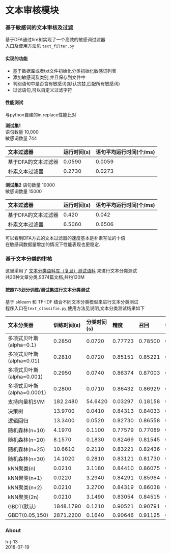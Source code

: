 文本审核模块
========

### 基于敏感词的文本审核及过滤
基于DFA通过tire树实现了一个高效的敏感词过滤器      
入口及使用方法见 `text_filter.py`

#### 实现的功能
- 基于数据库或者txt文件初始化分类初始化敏感词列表
- 添加敏感词及类别,并且保存到文件中
- 判别语句中是否含有敏感词(默认贪婪,匹配所有敏感词)
- 过滤语句,可以自定义过滤字符

#### 性能测试
与python自建的in,replace性能比对

**测试集1**         
语句数量 10,000        
敏感词数量 744      

| 文本过滤器 | 运行时间(s) | 语句平均运行时间(个/ms)|
| :------ | :------ | :------ |
| 基于DFA的文本过滤器 | 0.0590 | 0.0059 |
| 朴素文本过滤器 | 0.2730 | 0.0273 |


**测试集2**
语句数量 10000            
敏感词数量 15000 
    
| 文本过滤器 | 运行时间(s) | 语句平均运行时间(个/ms)|
| :------ | :------ | :------ |
| 基于DFA的文本过滤器 | 0.420 | 0.042 |
| 朴素文本过滤器 | 6.5060 | 0.6506 |

可以看到DFA方式的文本过滤器的速度基本是朴素写法的十倍        
在敏感词数据量增加的情况下性能表现也更稳定.

### 基于文本分类的审核
这里采用了 [文本分类语料库（复旦）测试语料](http://www.nlpir.org/?action-viewnews-itemid-103) 来进行文本分类测试      
共20种文章分类,9374篇文档,共约120M

#### 按照7:3划分训练/测试集进行文本分类测试
基于 sklearn 和 TF-IDF 结合不同文本分类模型来进行文本分类测试      
程序入口在`text_classifie.py`,使用方法见说明,文本分类测试结果如下 

| 文本分类器 | 训练时间(s) | 分类时间(s) | 精度 | 召回 | f1 |
| :------ | :------ | :------ | :------ | :------ | :------ |
| 多项式贝叶斯(alpha=0.1) | 0.2850 | 0.0720 | 0.77723 | 0.78500 | 0.75392 |
| 多项式贝叶斯(alpha=0.01) | 0.2810 | 0.0720 | 0.85151 | 0.85221 | 0.83334 |
| 多项式贝叶斯(alpha=0.001) | 0.2950 | 0.0740 | 0.86374 | 0.87003 | 0.85894 |
| 多项式贝叶斯(alpha=0.0001) | 0.2800 | 0.0710 | 0.86432 | 0.86929 | 0.85785 |
| 支持向量机SVM | 182.2480 | 54.6420 | 0.03297 | 0.18158 | 0.05581 |
| 决策树 | 13.9700 | 0.0410 | 0.84313 | 0.84033 | 0.84039 |
| 逻辑回归 | 13.3400 | 0.0520 | 0.82730 | 0.86558 | 0.84040 |
| 随机森林(n=10) | 4.1970 | 0.1100 | 0.77579 | 0.77089 | 0.75014 |
| 随机森林(n=20) | 8.1570 | 0.1830 | 0.82469 | 0.81545 | 0.79146 |
| 随机森林(n=25) | 10.6610 | 0.2110  | 0.83221 | 0.82436 | 0.80422 |
| 随机森林(n=30) | 14.1020 | 0.2810 | 0.83121 | 0.81730 |0.79248 |
| kNN聚类(n) | 0.0210 | 3.1180 | 0.84410 | 0.86075 | 0.84292 |
| kNN聚类(n+1) | 0.0220 | 3.2940 | 0.84291 | 0.85964 | 0.84207 |
| kNN聚类(n+2) | 0.0210 | 3.2700 | 0.84319 | 0.86038 | 0.84310 |
| kNN聚类(2n) | 0.0210 | 3.1490 | 0.83054 | 0.84515 | 0.82371 |
| GBDT(默认) | 1848.1790 | 0.1210 | 0.90521 | 0.90791 | 0.90005 |
| GBDT(0.05,150) | 2871.2200 | 0.1640 | 0.90646 | 0.91125 | 0.90331 |




### About
h-j-13      
2018-07-19 
